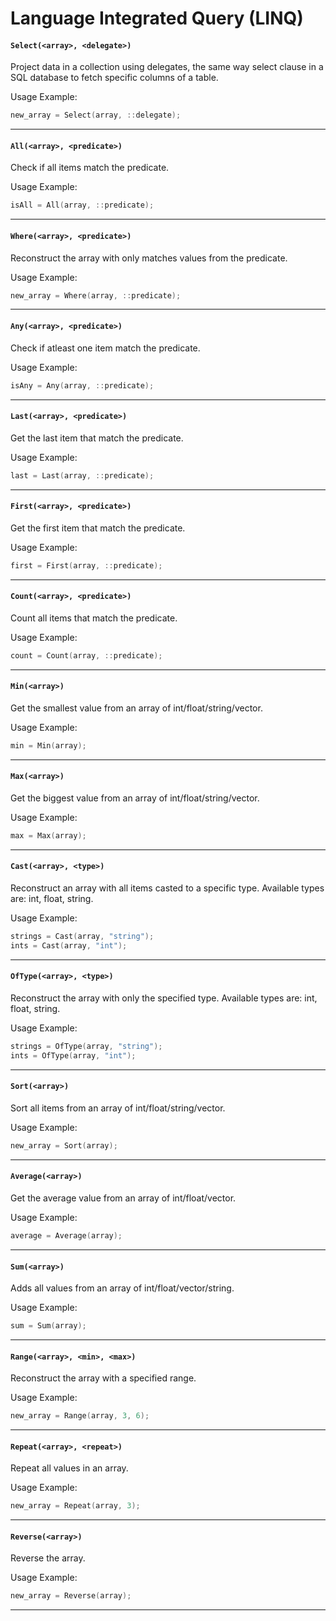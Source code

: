 # Language Integrated Query (LINQ)

#### ``Select(<array>, <delegate>)``
Project data in a collection using delegates, the same way select clause in a SQL database to fetch specific columns of a table.

Usage Example:
```c
new_array = Select(array, ::delegate);
```
<hr>

#### ``All(<array>, <predicate>)``
Check if all items match the predicate.

Usage Example:
```c
isAll = All(array, ::predicate);
```
<hr>

#### ``Where(<array>, <predicate>)``
Reconstruct the array with only matches values from the predicate.

Usage Example:
```c
new_array = Where(array, ::predicate);
```
<hr>

#### ``Any(<array>, <predicate>)``
Check if atleast one item match the predicate.

Usage Example:
```c
isAny = Any(array, ::predicate);
```
<hr>

#### ``Last(<array>, <predicate>)``
Get the last item that match the predicate.

Usage Example:
```c
last = Last(array, ::predicate);
```
<hr>

#### ``First(<array>, <predicate>)``
Get the first item that match the predicate.

Usage Example:
```c
first = First(array, ::predicate);
```
<hr>

#### ``Count(<array>, <predicate>)``
Count all items that match the predicate.

Usage Example:
```c
count = Count(array, ::predicate);
```
<hr>

#### ``Min(<array>)``
Get the smallest value from an array of int/float/string/vector.

Usage Example:
```c
min = Min(array);
```
<hr>

#### ``Max(<array>)``
Get the biggest value from an array of int/float/string/vector.

Usage Example:
```c
max = Max(array);
```
<hr>

#### ``Cast(<array>, <type>)``
Reconstruct an array with all items casted to a specific type.
Available types are: int, float, string.

Usage Example:
```c
strings = Cast(array, "string");
ints = Cast(array, "int");
```
<hr>

#### ``OfType(<array>, <type>)``
Reconstruct the array with only the specified type.
Available types are: int, float, string.

Usage Example:
```c
strings = OfType(array, "string");
ints = OfType(array, "int");
```
<hr>

#### ``Sort(<array>)``
Sort all items from an array of int/float/string/vector.

Usage Example:
```c
new_array = Sort(array);
```
<hr>

#### ``Average(<array>)``
Get the average value from an array of int/float/vector.

Usage Example:
```c
average = Average(array);
```
<hr>

#### ``Sum(<array>)``
Adds all values from an array of int/float/vector/string.

Usage Example:
```c
sum = Sum(array);
```
<hr>

#### ``Range(<array>, <min>, <max>)``
Reconstruct the array with a specified range.

Usage Example:
```c
new_array = Range(array, 3, 6);
```
<hr>

#### ``Repeat(<array>, <repeat>)``
Repeat all values in an array.

Usage Example:
```c
new_array = Repeat(array, 3);
```
<hr>

#### ``Reverse(<array>)``
Reverse the array.

Usage Example:
```c
new_array = Reverse(array);
```
<hr>